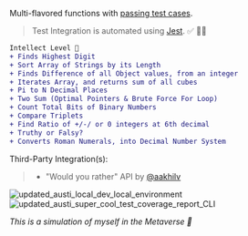 
 Multi-flavored functions with [passing test cases](https://github.com/austinxduong/object-oriented-programming/actions). 
 
 >Test Integration is automated using [Jest](https://jestjs.io/). ✅ 🧪🔬

 ```diff
 Intellect Level 🧠
 + Finds Highest Digit
 + Sort Array of Strings by its Length
 + Finds Difference of all Object values, from an integer
 + Iterates Array, and returns sum of all cubes
 + Pi to N Decimal Places
 + Two Sum (Optimal Pointers & Brute Force For Loop)
 + Count Total Bits of Binary Numbers
 + Compare Triplets
 + Find Ratio of +/-/ or 0 integers at 6th decimal
 + Truthy or Falsy?
 + Converts Roman Numerals, into Decimal Number System 
 ```
 

  Third-Party Integration(s): 
 > - "Would you rather" API by [@aakhilv](https://aakhilv.notion.site/aakhilv/api-aakhilv-me-a57b3dc3e4e2449ba4dcce5ddee1c684)

 

![updated_austi_local_dev_local_environment](https://user-images.githubusercontent.com/78833034/159577120-5cb2246d-05f0-40dd-aca2-3bcaab836034.png)
![updated_austi_super_cool_test_coverage_report_CLI](https://user-images.githubusercontent.com/78833034/159578348-29901d32-533f-4de0-9967-63aeaa82bbbc.png)



<em>This is a simulation of myself in the Metaverse 🧬 </em>

